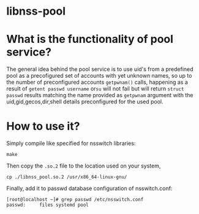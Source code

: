 # libnss-pool

# What is the functionality of pool service?
The general idea behind the pool service is to use uid's from a predefined pool
as a precofigured set of accounts with yet unknown names, so up to the number of
preconfigured accounts `getpwnam()` calls, happening as a result 
of `getent passwd username` or`su` will not fail but will return `struct passwd`
results matching the name provided as `getpwnam` argument with the 
uid,gid,gecos,dir,shell details preconfigured for the used pool. 

# How to use it?
Simply compile like specified for nsswitch libraries:

```terminal
make
```
Then copy the `.so.2` file to the location used on your system,

```terminal
cp ./libnss_pool.so.2 /usr/x86_64-linux-gnu/
```

Finally, add it to passwd database configuration of nsswitch.conf:

```terminal
[root@localhost ~]# grep passwd /etc/nsswitch.conf
passwd:     files systemd pool
```

